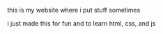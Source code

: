 this is my website where i put stuff sometimes

i just made this for fun and to learn html, css, and js